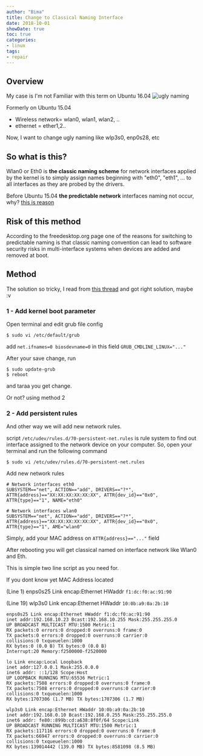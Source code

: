 ```yaml
---
author: "Bima"
title: Change to Classical Naming Interface
date: 2018-10-01
showDate: true
toc: true
categories:
- linux
tags:
- repair
---
```


## Overview
My case is I'm not Familiar with this term on Ubuntu 16.04
![ugly naming](https://gblobscdn.gitbook.com/assets%2F-M4hrSq2FgEwSBYhHwyl%2F-M4hsuqa5BQ4gBgwIn2d%2F-M4i0vuVdGvambPchX0c%2Fsetting-classical-naming-interface-01.png?alt=media&token=705ddf45-bf8f-4fdb-bfb2-b96ab4ebc990)

Formerly on Ubuntu 15.04
* Wireless network= wlan0, wlan1, wlan2, ..
* ethernet = ether1,2..

Now, I want to change ugly naming like wlp3s0, enp0s28, etc



## So what is this?
Wlan0 or Eth0 is **the classic naming scheme** for network interfaces applied by the kernel is to simply assign names beginning with "eth0", "eth1", ... to all interfaces as they are probed by the drivers.

Before Ubuntu 15.04 **the predictable network** interfaces naming not occur, why? [this is reason](https://www.freedesktop.org/wiki/Software/systemd/PredictableNetworkInterfaceNames/)



## Risk of this method
According to the freedesktop.org page one of the reasons for switching to predictable naming is that classic naming convention can lead to software security risks in multi-interface systems when devices are added and removed at boot. 

## Method
The solution so tricky, I read from [this thread](https://askubuntu.com/questions/767786/changing-network-interfaces-name-ubuntu-16-04) and got right solution, maybe :v

### 1 - Add kernel boot parameter
Open terminal and edit grub file config

    $ sudo vi /etc/default/grub

add `net.ifnames=0 biosdevname=0` in this field `GRUB_CMDLINE_LINUX="..."` 

After your save change, run

    $ sudo update-grub
    $ reboot

and taraa you get change. 

Or not? using method 2

### 2 - Add persistent rules
And other way we will add new network rules.

script `/etc/udev/rules.d/70-persistent-net.rules` is rule system to find out interface assigned to the network device on your computer. So, open your terminal and run the following command

    $ sudo vi /etc/udev/rules.d/70-persistent-net.rules

Add new network rules

    # Network interfaces eth0
    SUBSYSTEM=="net", ACTION=="add", DRIVERS=="?*", ATTR{address}=="XX:XX:XX:XX:XX:XX", ATTR{dev_id}=="0x0", ATTR{type}=="1", NAME="eth0"

    # Network interfaces wlan0
    SUBSYSTEM=="net", ACTION=="add", DRIVERS=="?*", ATTR{address}=="XX:XX:XX:XX:XX:XX", ATTR{dev_id}=="0x0", ATTR{type}=="1", AME="wlan0"

Simply, add your MAC address on `ATTR{address}=="..."` field

After rebooting you will get classical named on interface network like Wlan0 and Eth.

This is simple two line script as you need for.

If you dont know yet MAC Address located

(Line 1) enps0s25 Link encap:Ethernet HWaddr `f1:dc:f0:ac:91:90`

(Line 19) wlp3s0 Link encap:Ethernet HWaddr `10:0b:a9:0a:2b:10`

    enps0s25 Link encap:Ethernet HWaddr f1:dc:f0:ac:91:90
    inet addr:192.168.10.23 Bcast:192.168.10.255 Mask:255.255.255.0
    UP BROADCAST MULTICAST MTU:1500 Metric:1
    RX packets:0 errors:0 dropped:0 overruns:0 frame:0
    TX packets:0 errors:0 dropped:0 overruns:0 carrier:0
    collisions:0 txqueuelen:1000
    RX bytes:0 (0.0 B) TX bytes:0 (0.0 B)
    Interrupt:20 Memory:f2500000-f2520000

    lo Link encap:Local Loopback
    inet addr:127.0.0.1 Mask:255.0.0.0
    inet6 addr: ::1/128 Scope:Host
    UP LOOPBACK RUNNING MTU:65536 Metric:1
    RX packets:7508 errors:0 dropped:0 overruns:0 frame:0
    TX packets:7508 errors:0 dropped:0 overruns:0 carrier:0
    collisions:0 txqueuelen:1000
    RX bytes:1707306 (1.7 MB) TX bytes:1707306 (1.7 MB)

    wlp3s0 Link encap:Ethernet HWaddr 10:0b:a9:0a:2b:10
    inet addr:192.168.0.10 Bcast:192.168.0.255 Mask:255.255.255.0
    inet6 addr: fe80::899b:cd:a638:8f0f/64 Scope:Link
    UP BROADCAST RUNNING MULTICAST MTU:1500 Metric:1
    RX packets:117116 errors:0 dropped:0 overruns:0 frame:0
    TX packets:66947 errors:0 dropped:0 overruns:0 carrier:0
    collisions:0 txqueuelen:1000
    RX bytes:139014442 (139.0 MB) TX bytes:8581098 (8.5 MB)